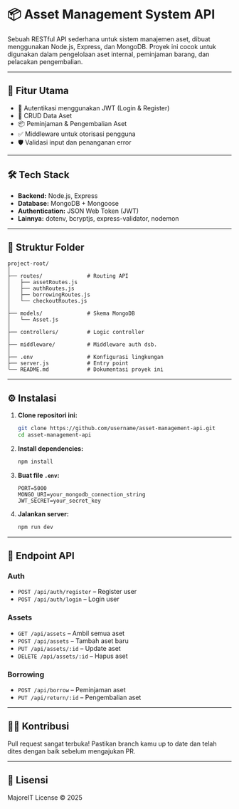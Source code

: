 # 📦 Asset Management System API

Sebuah RESTful API sederhana untuk sistem manajemen aset, dibuat menggunakan Node.js, Express, dan MongoDB. Proyek ini cocok untuk digunakan dalam pengelolaan aset internal, peminjaman barang, dan pelacakan pengembalian.

---

## 🚀 Fitur Utama

- 🔐 Autentikasi menggunakan JWT (Login & Register)
- 🧾 CRUD Data Aset
- 📦 Peminjaman & Pengembalian Aset
- ✅ Middleware untuk otorisasi pengguna
- 🛡️ Validasi input dan penanganan error

---

## 🛠️ Tech Stack

- **Backend:** Node.js, Express
- **Database:** MongoDB + Mongoose
- **Authentication:** JSON Web Token (JWT)
- **Lainnya:** dotenv, bcryptjs, express-validator, nodemon

---

## 📂 Struktur Folder

```
project-root/
│
├── routes/              # Routing API
│   ├── assetRoutes.js
│   ├── authRoutes.js
│   ├── borrowingRoutes.js
│   └── checkoutRoutes.js
│
├── models/              # Skema MongoDB
│   └── Asset.js
│
├── controllers/         # Logic controller
│
├── middleware/          # Middleware auth dsb.
│
├── .env                 # Konfigurasi lingkungan
├── server.js            # Entry point
└── README.md            # Dokumentasi proyek ini
```

---

## ⚙️ Instalasi

1. **Clone repositori ini:**
   ```bash
   git clone https://github.com/username/asset-management-api.git
   cd asset-management-api
   ```

2. **Install dependencies:**
   ```bash
   npm install
   ```

3. **Buat file `.env`:**
   ```env
   PORT=5000
   MONGO_URI=your_mongodb_connection_string
   JWT_SECRET=your_secret_key
   ```

4. **Jalankan server:**
   ```bash
   npm run dev
   ```

---

## 📢 Endpoint API

### Auth
- `POST /api/auth/register` – Register user
- `POST /api/auth/login` – Login user

### Assets
- `GET /api/assets` – Ambil semua aset
- `POST /api/assets` – Tambah aset baru
- `PUT /api/assets/:id` – Update aset
- `DELETE /api/assets/:id` – Hapus aset

### Borrowing
- `POST /api/borrow` – Peminjaman aset
- `PUT /api/return/:id` – Pengembalian aset

---

## 👨‍💻 Kontribusi

Pull request sangat terbuka! Pastikan branch kamu up to date dan telah dites dengan baik sebelum mengajukan PR.

---

## 📄 Lisensi

MajoreIT License © 2025

